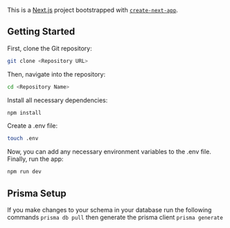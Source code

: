 This is a [Next.js](https://nextjs.org/) project bootstrapped with [`create-next-app`](https://github.com/vercel/next.js/tree/canary/packages/create-next-app).

## Getting Started

First, clone the Git repository:

```bash
git clone <Repository URL>
```

Then, navigate into the repository:

```bash
cd <Repository Name>
```

Install all necessary dependencies:

```bash
npm install
```

Create a .env file:

```bash
touch .env
```

Now, you can add any necessary environment variables to the .env file.
Finally, run the app:

```bash
npm run dev
```

## Prisma Setup

If you make changes to your schema in your database run the following commands
`prisma db pull`
then generate the prisma client
`prisma generate`
